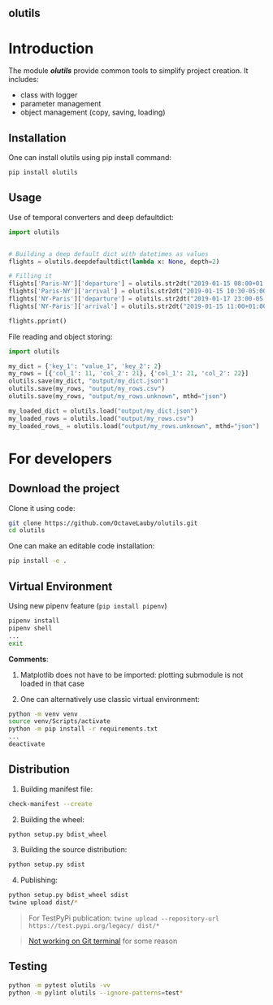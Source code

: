 olutils
---


# Introduction

The module ***olutils*** provide common tools to simplify project creation. It includes:
- class with logger
- parameter management
- object management (copy, saving, loading)


## Installation

One can install olutils using pip install command:

```bash
pip install olutils
```


## Usage


Use of temporal converters and deep defaultdict:

```python
import olutils


# Building a deep default dict with datetimes as values
flights = olutils.deepdefaultdict(lambda x: None, depth=2)

# Filling it
flights['Paris-NY']['departure'] = olutils.str2dt("2019-01-15 08:00+01:00")
flights['Paris-NY']['arrival'] = olutils.str2dt("2019-01-15 10:30-05:00")
flights['NY-Paris']['departure'] = olutils.str2dt("2019-01-17 23:00-05:00")
flights['NY-Paris']['arrival'] = olutils.str2dt("2019-01-15 11:00+01:00")

flights.pprint()
```


File reading and object storing:

```python
import olutils

my_dict = {'key_1': "value_1", 'key_2': 2}
my_rows = [{'col_1': 11, 'col_2': 21}, {'col_1': 21, 'col_2': 22}]
olutils.save(my_dict, "output/my_dict.json")
olutils.save(my_rows, "output/my_rows.csv")
olutils.save(my_rows, "output/my_rows.unknown", mthd="json")

my_loaded_dict = olutils.load("output/my_dict.json")
my_loaded_rows = olutils.load("output/my_rows.csv")
my_loaded_rows_ = olutils.load("output/my_rows.unknown", mthd="json")
```



# For developers

## Download the project

Clone it using code:

```bash
git clone https://github.com/OctaveLauby/olutils.git
cd olutils
```

One can make an editable code installation:

```bash
pip install -e .
```


## Virtual Environment

Using new pipenv feature (`pip install pipenv`)

```bash
pipenv install
pipenv shell
...
exit
```


**Comments**:

1. Matplotlib does not have to be imported: plotting submodule is not loaded in that case

2. One can alternatively use classic virtual environment:

```bash
python -m venv venv
source venv/Scripts/activate
python -m pip install -r requirements.txt
...
deactivate
```


## Distribution


1. Building manifest file:

```bash
check-manifest --create
```

2. Building the wheel:

```bash
python setup.py bdist_wheel
```

3. Building the source distribution:

```bash
python setup.py sdist
```

4. Publishing:

```bash
python setup.py bdist_wheel sdist
twine upload dist/*
```

> For TestPyPi publication:  `twine upload --repository-url https://test.pypi.org/legacy/ dist/* `


> [Not working on Git terminal](https://github.com/pypa/packaging-problems/issues/197) for some reason



## Testing

```bash
python -m pytest olutils -vv
python -m pylint olutils --ignore-patterns=test*
```
